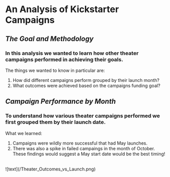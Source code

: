 # An Analysis of Kickstarter Campaigns
## *The Goal and Methodology*
### In this analysis we wanted to learn how other theater campaigns performed in achieving their goals.
The things we wanted to know in particular are:
1. How did different campaigns perform grouped by their launch month?
2. What outcomes were achieved based on the campaigns funding goal?

## *Campaign Performance by Month*
### To understand how various theater campaigns performed we first grouped them by their launch date.
What we learned: 
1. Campaigns were wildly more successful that had May launches. 
2. There was also a spike in failed campaings in the month of October. 
These findings would suggest a May start date would be the best timing!
<br>
![text](/Theater_Outcomes_vs_Launch.png)
